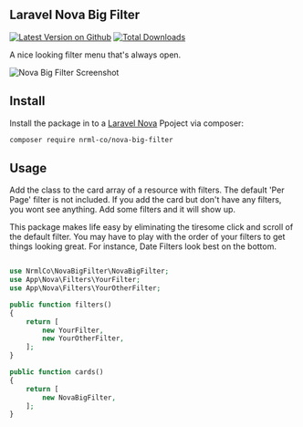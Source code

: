 ## Laravel Nova Big Filter
[![Latest Version on Github](https://img.shields.io/packagist/v/nrml-co/nova-big-filter.svg?style=flat)](https://packagist.org/packages/nrml-co/nova-big-filter)
[![Total Downloads](https://img.shields.io/packagist/dt/nrml-co/nova-big-filter.svg?style=flat)](https://packagist.org/packages/nrml-co/nova-big-filter)


A nice looking filter menu that's always open.

![Nova Big Filter Screenshot](https://raw.githubusercontent.com/nrml-co/nova-big-filter/master/resources/img/nova-big-filter.png)

## Install

Install the package in to a [Laravel Nova](https://nova.laravel.com) Ppoject via composer:

```bash
composer require nrml-co/nova-big-filter
```

## Usage

Add the class to the card array of a resource with filters. The default 'Per Page' filter is not included.  If you add the card but don't have any filters, you wont see anything.  Add some filters and it will show up.  

This package makes life easy by eliminating the tiresome click and scroll of the default filter. You may have to play with the order of your filters to get things looking great.  For instance, Date Filters look best on the bottom.  


```php

use NrmlCo\NovaBigFilter\NovaBigFilter;
use App\Nova\Filters\YourFilter;
use App\Nova\Filters\YourOtherFilter;

public function filters()
{
    return [
        new YourFilter,
        new YourOtherFilter,
    ];
}

public function cards()
{
    return [        
        new NovaBigFilter,
    ];
}
```


